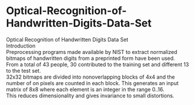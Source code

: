 # Optical-Recognition-of-Handwritten-Digits-Data-Set<br/>


Optical Recognition of Handwritten Digits Data Set<br/>
Introduction<br/>
Preprocessing programs made available by NIST to extract normalized bitmaps of handwritten digits from a preprinted form have been used.<br/> From a total of 43 people, 30 contributed to the training set and different 13 to the test set.<br/> 32x32 bitmaps are divided into nonoverlapping blocks of 4x4 and the number of on pixels are counted in each block. This generates an input matrix of 8x8 where each element is an integer in the range 0..16.<br/> This reduces dimensionality and gives invariance to small distortions.
